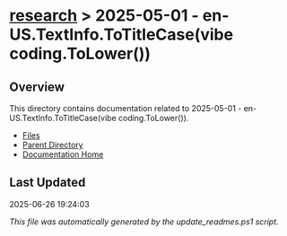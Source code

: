 # [research](../) > 2025-05-01 - en-US.TextInfo.ToTitleCase(vibe coding.ToLower())

## Overview
This directory contains documentation related to 2025-05-01 - en-US.TextInfo.ToTitleCase(vibe coding.ToLower()).

- [Files](#files)
- [Parent Directory](../)
- [Documentation Home](../../)

## Last Updated

2025-06-26 19:24:03

*This file was automatically generated by the update_readmes.ps1 script.*



